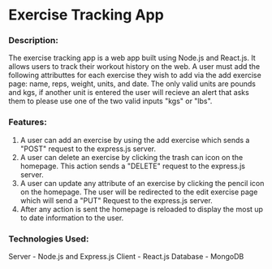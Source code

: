 # Exercise Tracking App
### Description:
The exercise tracking app is a web app built using Node.js and React.js. It allows users to track their workout history on the web. A user must add the following attributtes for each exercise they wish to add via the add exercise page: name, reps, weight, units, and date. The only valid units are pounds and kgs, if another unit is entered the user will recieve an alert that asks them to please use one of the two valid inputs "kgs" or "lbs". 
### Features:
1. A user can add an exercise by using the add exercise which sends a "POST" request to the express.js server.
2. A user can delete an exercise by clicking the trash can icon on the homepage. This action sends a "DELETE" request to the express.js server.
3. A user can update any attribute of an exercise by clicking the pencil icon on the homepage. The user will be redirected to the edit exercise page which will send a "PUT" Request to the express.js server.
4. After any action is sent the homepage is reloaded to display the most up to date information to the user.

### Technologies Used:
Server - Node.js and Express.js
Client - React.js
Database - MongoDB

